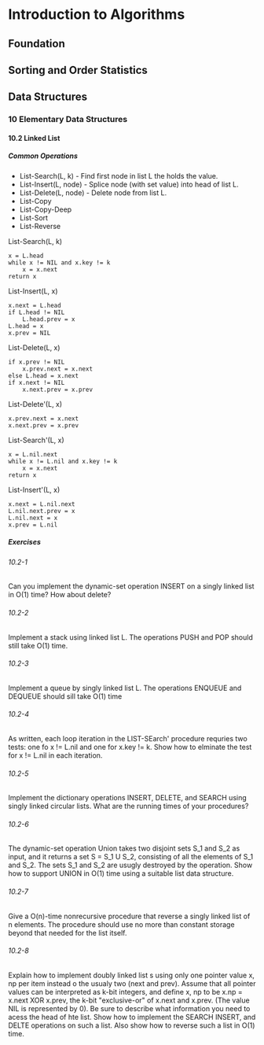 # Introduction to Algorithms

## Foundation

## Sorting and Order Statistics

## Data Structures

### 10 Elementary Data Structures

#### 10.2 Linked List

##### Common Operations

* List-Search(L, k) - Find first node in list L the holds the value.
* List-Insert(L, node) - Splice node (with set value) into head of list L.
* List-Delete(L, node) - Delete node from list L.
* List-Copy
* List-Copy-Deep
* List-Sort
* List-Reverse

List-Search(L, k)
```
x = L.head
while x != NIL and x.key != k
    x = x.next
return x
```

List-Insert(L, x)
```
x.next = L.head
if L.head != NIL
    L.head.prev = x
L.head = x
x.prev = NIL

```

List-Delete(L, x)
```
if x.prev != NIL
    x.prev.next = x.next
else L.head = x.next
if x.next != NIL
    x.next.prev = x.prev
```

List-Delete'(L, x)
```
x.prev.next = x.next
x.next.prev = x.prev
```

List-Search'(L, x)
```
x = L.nil.next
while x != L.nil and x.key != k
    x = x.next
return x
```

List-Insert'(L, x)
```
x.next = L.nil.next
L.nil.next.prev = x
L.nil.next = x
x.prev = L.nil
```

##### Exercises

###### 10.2-1

Can you implement the dynamic-set operation INSERT on a singly linked list in O(1) time? How about delete?

###### 10.2-2

Implement a stack using linked list L. The operations PUSH and POP should still take O(1) time.

###### 10.2-3

Implement a queue by singly linked list L. The operations ENQUEUE and DEQUEUE should sill take O(1) time

###### 10.2-4

As written, each loop iteration in the LIST-SEarch' procedure requries two tests: one fo x != L.nil and one for x.key != k. Show how to elminate the test for x != L.nil in each iteration.

###### 10.2-5

Implement the dictionary operations INSERT, DELETE, and SEARCH using singly linked circular lists. What are the running times of your procedures?

###### 10.2-6

The dynamic-set operation Union takes two disjoint sets S_1 and S_2 as input, and it returns a set S = S_1 U S_2, consisting of all the elements of S_1 and S_2. The sets S_1 and S_2 are usugly destroyed by the operation. Show how to support UNION in O(1) time using a suitable list data structure.

###### 10.2-7

Give a O(n)-time nonrecursive procedure that reverse a singly linked list of n elements. The procedure should use no more than constant storage beyond that needed for the list itself.

###### 10.2-8

Explain how to implement doubly linked list s using only one pointer value x, np per item instead o the usualy two (next and prev). Assume that all pointer values can be interpreted as k-bit integers, and define x, np to be x.np = x.next XOR x.prev, the k-bit "exclusive-or" of x.next and x.prev. (The value NIL is represented by 0). Be sure to describe  what information you need to acess the head of hte list. Show how to implement the SEARCH INSERT, and DELTE operations on such a list. Also show how to reverse such a list in O(1) time.
